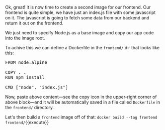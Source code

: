 Ok, great!
It is now time to create a second image for our frontend.
Our frontend is quite simple, we have just an index.js file with some javascript on it.
The javascript is going to fetch some data from our backend and return it out on the frontend.

We just need to specify Node.js as a base image and copy our app code into the image root.

To achive this we can define a Dockerfile in the `frontend/` dir that looks like this:

<pre class="file" data-filename="frontend/Dockerfile" data-target="replace">
FROM node:alpine

COPY . .
RUN npm install

CMD ["node", "index.js"]
</pre>

Now, paste above content—see the copy icon in the upper-right corner of above block—and it will be automatically saved in a file called `Dockerfile` in the `frontend/` directory.

Let's then build a `frontend` image off of that:
`docker build --tag frontend frontend/`{{execute}}
